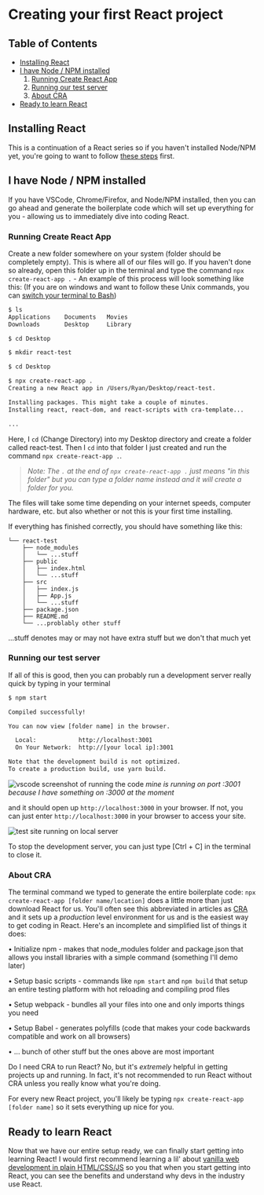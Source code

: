 # Creating your first React project

## Table of Contents

* [Installing React](#installing-react)
* [I have Node / NPM installed](#i-have-node-/-npm-installed)
    1. [Running Create React App](#running-create-react-app)
    2. [Running our test server](#running-our-test-server)
    3. [About CRA](#about-cra)
* [Ready to learn React](#ready-to-learn-react)

## Installing React

This is a continuation of a React series so if you haven't installed Node/NPM yet, you're going to want to follow [these steps](./setting-up-react) first.

## I have Node / NPM installed

If you have VSCode, Chrome/Firefox, and Node/NPM installed, then you can go ahead and generate the boilerplate code which will set up everything for you - allowing us to immediately dive into coding React.

### Running Create React App

Create a new folder somewhere on your system (folder should be completely empty). This is where all of our files will go. If you haven't done so already, open this folder up in the terminal and type the command `npx create-react-app .` - An example of this process will look something like this: (If you are on windows and want to follow these Unix commands, you can [switch your terminal to Bash](https://stackoverflow.com/questions/42606837/how-do-i-use-bash-on-windows-from-the-visual-studio-code-integrated-terminal))

```bash terminal
$ ls
Applications	Documents	Movies
Downloads	    Desktop		Library	

$ cd Desktop

$ mkdir react-test

$ cd Desktop

$ npx create-react-app .
Creating a new React app in /Users/Ryan/Desktop/react-test.

Installing packages. This might take a couple of minutes.
Installing react, react-dom, and react-scripts with cra-template...

...
```
Here, I `cd` (Change Directory) into my Desktop directory and create a folder called react-test. Then I `cd` into that folder I just created and run the command `npx create-react-app .`. 
> *Note: The `.` at the end of `npx create-react-app .` just means "in this folder" but you can type a folder name instead and it will create a folder for you.*

The files will take some time depending on your internet speeds, computer hardware, etc. but also whether or not this is your first time installing. 

If everything has finished correctly, you should have something like this:
```file
└── react-test
    ├── node_modules
    │   └── ...stuff
    ├── public
    │   ├── index.html
    │   └── ...stuff
    ├── src
    │   ├── index.js
    │   ├── App.js
    │   └── ...stuff
    ├── package.json
    ├── README.md
    └── ...problably other stuff
```
...stuff denotes may or may not have extra stuff but we don't that much yet

### Running our test server

If all of this is good, then you can probably run a development server really quick by typing in your terminal
```bash terminal
$ npm start

Compiled successfully!

You can now view [folder name] in the browser.

  Local:            http://localhost:3001
  On Your Network:  http://[your local ip]:3001

Note that the development build is not optimized.
To create a production build, use yarn build.

```
![vscode screenshot of running the code](./assets/running.png)
*mine is running on port :3001 because I have something on :3000 at the moment*

and it should open up `http://localhost:3000` in your browser. If not, you can just enter `http://localhost:3000` in your browser to access your site.

![test site running on local server](./assets/result.png)

To stop the development server, you can just type [Ctrl + C] in the terminal to close it.

### About CRA

The terminal command we typed to generate the entire boilerplate code: `npx create-react-app [folder name/location]` does a little more than just download React for us. You'll often see this abbreviated in articles as [CRA](https://create-react-app.dev/) and it sets up a *production* level environment for us and is the easiest way to get coding in React. Here's an incomplete and simplified list of things it does:

 • Initialize npm - makes that node_modules folder and package.json that allows you install libraries with a simple command (something I'll demo later)

 • Setup basic scripts - commands like `npm start` and `npm build` that setup an entire testing platform with hot reloading and compiling prod files
 
 • Setup webpack - bundles all your files into one and only imports things you need
 
 • Setup Babel - generates polyfills (code that makes your code backwards compatible and work on all browsers)
 
 • ... bunch of other stuff but the ones above are most important

Do I need CRA to run React? No, but it's *extremely* helpful in getting projects up and running. In fact, it's not recommended to run React without CRA unless you really know what you're doing.

For every new React project, you'll likely be typing `npx create-react-app [folder name]` so it sets everything up nice for you.

## Ready to learn React

Now that we have our entire setup ready, we can finally start getting into learning React! I would first recommend learning a lil' about [vanilla web development in plain HTML/CSS/JS](./intro-to-web-dev) so you that when you start getting into React, you can see the benefits and understand why devs in the industry use React.


